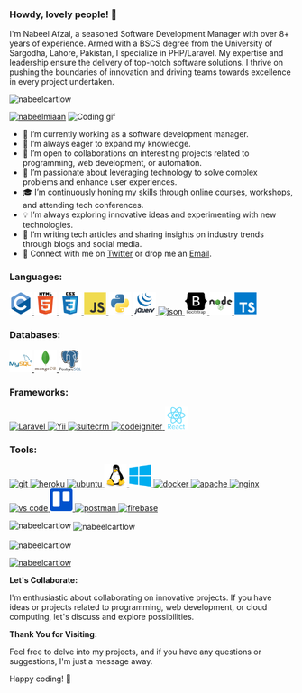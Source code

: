 ### Howdy, lovely people! 👋

I'm Nabeel Afzal, a seasoned Software Development Manager with over 8+ years of experience. Armed with a BSCS degree from the University of Sargodha, Lahore, Pakistan, I specialize in PHP/Laravel. My expertise and leadership ensure the delivery of top-notch software solutions. I thrive on pushing the boundaries of innovation and driving teams towards excellence in every project undertaken.

<p align="left"> <img src="https://komarev.com/ghpvc/?username=nabeelcartlow&label=Profile%20views&color=0e75b6&style=for-the-badge" alt="nabeelcartlow" /> </p>
<img align="right" alt="Coding gif" width="400" src="https://i.giphy.com/media/CrFLL3CnRpw5ddlBMm/giphy.gif">
<p align="left"> <a href="https://twitter.com/nabeelmiaan" target="blank"><img src="https://img.shields.io/twitter/follow/nabeelmiaan?style=for-the-badge&logo=twitter&color=transparent" alt="nabeelmiaan" /></a> </p>

- 🔭 I’m currently working as a software development manager.
- 🌱 I’m always eager to expand my knowledge. 
- 👯 I’m open to collaborations on interesting projects related to programming, web development, or automation.
- 🚀 I’m passionate about leveraging technology to solve complex problems and enhance user experiences.
- 🎓 I’m continuously honing my skills through online courses, workshops, and attending tech conferences.
- 💡 I’m always exploring innovative ideas and experimenting with new technologies.
- 📝 I’m writing tech articles and sharing insights on industry trends through blogs and social media.
- 💬 Connect with me on [Twitter](https://twitter.com/nabeelmiaan) or drop me an [Email](mailto:nabeeluos@gmail.com).

<h3 align="left">Languages:</h3>
<p align="left">
  <a href="https://www.learn-c.org/" target="_blank" rel="noreferrer">
    <img src="https://raw.githubusercontent.com/devicons/devicon/master/icons/c/c-original.svg" alt="c" width="40" height="40"/>
  </a>
  <a href="https://www.w3.org/html/" target="_blank" rel="noreferrer">
    <img src="https://raw.githubusercontent.com/devicons/devicon/master/icons/html5/html5-original-wordmark.svg" alt="html5" width="40" height="40"/>
  </a>
  <a href="https://www.w3schools.com/css/" target="_blank" rel="noreferrer">
    <img src="https://raw.githubusercontent.com/devicons/devicon/master/icons/css3/css3-original-wordmark.svg" alt="css3" width="40" height="40"/>
  </a>
  <a href="https://developer.mozilla.org/en-US/docs/Web/JavaScript" target="_blank" rel="noreferrer">
    <img src="https://raw.githubusercontent.com/devicons/devicon/master/icons/javascript/javascript-original.svg" alt="javascript" width="40" height="40"/>
  </a> 
  <a href="https://www.python.org" target="_blank" rel="noreferrer">
    <img src="https://raw.githubusercontent.com/devicons/devicon/master/icons/python/python-original.svg" alt="python" width="40" height="40"/>
  </a>
  <a href="https://jquery.com/" target="_blank" rel="noreferrer">
    <img src="https://raw.githubusercontent.com/devicons/devicon/master/icons/jquery/jquery-original-wordmark.svg" alt="jquery" width="40" height="40"/>
  </a>
  <a href="https://www.json.org/json-en.html" target="_blank" rel="noreferrer">
    <img src="https://www.vectorlogo.zone/logos/json/json-icon.svg" alt="json" width="40" height="40"/>
  </a>
  <a href="https://getbootstrap.com/" target="_blank" rel="noreferrer">
    <img src="https://raw.githubusercontent.com/devicons/devicon/master/icons/bootstrap/bootstrap-plain-wordmark.svg" alt="bootstrap" width="40" height="40"/>
     </a>
  <a href="https://nodejs.org" target="_blank" rel="noreferrer">
    <img src="https://raw.githubusercontent.com/devicons/devicon/master/icons/nodejs/nodejs-original-wordmark.svg" alt="nodejs" width="40" height="40"/>
  </a>
  <a href="https://www.typescriptlang.org/" target="_blank" rel="noreferrer">
  <img src="https://raw.githubusercontent.com/devicons/devicon/master/icons/typescript/typescript-original.svg" alt="typescript" width="40" height="40"/>
</a>
</p>


<h3 align="left">Databases:</h3>
<p align="left">
  <a href="https://www.mysql.com/" target="_blank" rel="noreferrer">
    <img src="https://raw.githubusercontent.com/devicons/devicon/master/icons/mysql/mysql-original-wordmark.svg" alt="mysql" width="40" height="40"/>
  </a>
  <a href="https://www.mongodb.com/" target="_blank" rel="noreferrer">
    <img src="https://raw.githubusercontent.com/devicons/devicon/master/icons/mongodb/mongodb-original-wordmark.svg" alt="mongodb" width="40" height="40"/>
  </a>
  <a href="https://www.postgresql.org" target="_blank" rel="noreferrer">
    <img src="https://raw.githubusercontent.com/devicons/devicon/master/icons/postgresql/postgresql-original-wordmark.svg" alt="postgresql" width="40" height="40"/>
  </a> 
</p>

<h3 align="left">Frameworks:</h3>
<p align="left">
  <a href="https://laravel.com/" target="_blank" rel="noreferrer">
    <img src="https://www.vectorlogo.zone/logos/laravel/laravel-ar21.svg" alt="Laravel" width="120" height="60"/>
  </a>
  <a href="https://www.yiiframework.com/" target="_blank" rel="noreferrer">
    <img src="https://www.vectorlogo.zone/logos/yiiframework/yiiframework-ar21.svg" alt="Yii" width="120" height="60"/>
  </a>
  <a href="https://suitecrm.com/" target="_blank" rel="noreferrer">
    <img src="https://suitecrm.com/wp-content/uploads/2017/12/logo.png" alt="suitecrm" width="182" height="41"/>
  </a>
  <a href="https://www.codeigniter.com/" target="_blank" rel="noreferrer">
    <img src="https://upload.wikimedia.org/wikipedia/commons/thumb/0/04/CodeIgniter_Logo.svg/320px-CodeIgniter_Logo.svg.png" alt="codeigniter" width="180" height="40"/>
  </a>
  <a href="https://reactjs.org/" target="_blank" rel="noreferrer">
    <img src="https://raw.githubusercontent.com/devicons/devicon/master/icons/react/react-original-wordmark.svg" alt="react" width="40" height="40"/>
  </a>
</p>

<h3 align="left">Tools:</h3>
<p align="left">
  <a href="https://git-scm.com/" target="_blank" rel="noreferrer">
    <img src="https://www.vectorlogo.zone/logos/git-scm/git-scm-icon.svg" alt="git" width="40" height="40"/>
  </a>
  <a href="https://heroku.com" target="_blank" rel="noreferrer">
    <img src="https://www.vectorlogo.zone/logos/heroku/heroku-icon.svg" alt="heroku" width="40" height="40"/>
  </a>
  <a href="https://ubuntu.com/" target="_blank" rel="noreferrer">
    <img src="https://upload.wikimedia.org/wikipedia/commons/thumb/9/9e/UbuntuCoF.svg/240px-UbuntuCoF.svg.png" alt="ubuntu" width="40" height="40"/>
  </a>
  <a href="https://www.linux.org/" target="_blank" rel="noreferrer">
    <img src="https://raw.githubusercontent.com/devicons/devicon/master/icons/linux/linux-original.svg" alt="linux" width="40" height="40"/>
  </a>
  <a href="https://www.microsoft.com/en-us/windows" target="_blank" rel="noreferrer">
    <img src="https://raw.githubusercontent.com/devicons/devicon/master/icons/windows8/windows8-original.svg" alt="windows" width="40" height="40"/>
  </a>
  <a href="https://www.docker.com/" target="_blank" rel="noreferrer">
    <img src="https://www.vectorlogo.zone/logos/docker/docker-icon.svg" alt="docker" width="40" height="40"/>
  </a> 
  <a href="https://httpd.apache.org/" target="_blank" rel="noreferrer">
    <img src="https://upload.wikimedia.org/wikipedia/commons/thumb/7/7e/Apache_Feather_Logo.svg/271px-Apache_Feather_Logo.svg.png" alt="apache" width="40" height="40"/>
  </a>
  <a href="https://www.nginx.com/" target="_blank" rel="noreferrer">
    <img src="https://www.vectorlogo.zone/logos/nginx/nginx-icon.svg" alt="nginx" width="40" height="40"/>
  </a>
  <a href="https://code.visualstudio.com/" target="_blank" rel="noreferrer">
    <img src="https://code.visualstudio.com/assets/images/code-stable.png" alt="vs code" width="40" height="40"/>
  </a>
  <a href="https://trello.com/" target="_blank" rel="noreferrer">
    <img src="https://raw.githubusercontent.com/devicons/devicon/master/icons/trello/trello-plain.svg" alt="trello" width="40" height="40"/>
  </a>
  <a href="https://www.postman.com/" target="_blank" rel="noreferrer">
    <img src="https://www.vectorlogo.zone/logos/getpostman/getpostman-icon.svg" alt="postman" width="40" height="40"/>
  </a>
  <a href="https://firebase.google.com/" target="_blank" rel="noreferrer">
  <img src="https://www.vectorlogo.zone/logos/firebase/firebase-icon.svg" alt="firebase" width="40" height="40"/>
</a>

</p>


<p><img align="left" src="https://cartlow-stats.vercel.app/api/top-langs?username=nabeelcartlow&show_icons=true&locale=en&theme=transparent&layout=donut-vertical" alt="nabeelcartlow" /></p>

<p>&nbsp;<img align="center" src="https://cartlow-stats.vercel.app/api?username=nabeelcartlow&show_icons=true&theme=transparent&locale=en" alt="nabeelcartlow" /></p>

<p><img align="center" src="https://github-readme-streak-stats.herokuapp.com/?user=nabeelcartlow&" alt="nabeelcartlow" /></p>
<p align="left"> <a href="https://github.com/ryo-ma/github-profile-trophy"><img src="https://github-profile-trophy.vercel.app/?username=nabeelcartlow" alt="nabeelcartlow" /></a> </p>

**Let's Collaborate:**

I'm enthusiastic about collaborating on innovative projects. If you have ideas or projects related to programming, web development, or cloud computing, let's discuss and explore possibilities.

**Thank You for Visiting:**

Feel free to delve into my projects, and if you have any questions or suggestions, I'm just a message away.

Happy coding! 🚀
